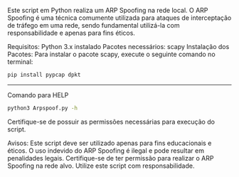 Este script em Python realiza um ARP Spoofing na rede local. O ARP Spoofing é uma técnica comumente utilizada para ataques de interceptação de tráfego em uma rede, sendo fundamental utilizá-la com responsabilidade e apenas para fins éticos.

Requisitos:
Python 3.x instalado
Pacotes necessários: scapy
Instalação dos Pacotes:
Para instalar o pacote scapy, execute o seguinte comando no terminal:

   ```bash
pip install pypcap dpkt
```

---------------------------------------
Comando para HELP 

```bash
python3 Arpspoof.py -h
```
Certifique-se de possuir as permissões necessárias para execução do script.

Avisos:
Este script deve ser utilizado apenas para fins educacionais e éticos. O uso indevido do ARP Spoofing é ilegal e pode resultar em penalidades legais.
Certifique-se de ter permissão para realizar o ARP Spoofing na rede alvo.
Utilize este script com responsabilidade.